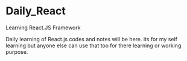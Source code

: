 # Daily_React
Learning React.JS Framework


Daily learning of React.js codes and notes will be here. its for my self learning but anyone else can use that too for there learning or working purpose.
